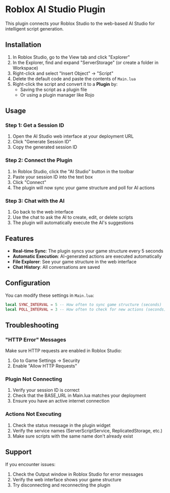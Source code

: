 # Roblox AI Studio Plugin

This plugin connects your Roblox Studio to the web-based AI Studio for intelligent script generation.

## Installation

1. In Roblox Studio, go to the View tab and click "Explorer"
2. In the Explorer, find and expand "ServerStorage" (or create a folder in Workspace)
3. Right-click and select "Insert Object" → "Script"
4. Delete the default code and paste the contents of `Main.lua`
5. Right-click the script and convert it to a **Plugin** by:
   - Saving the script as a plugin file
   - Or using a plugin manager like Rojo

## Usage

### Step 1: Get a Session ID

1. Open the AI Studio web interface at your deployment URL
2. Click "Generate Session ID"
3. Copy the generated session ID

### Step 2: Connect the Plugin

1. In Roblox Studio, click the "AI Studio" button in the toolbar
2. Paste your session ID into the text box
3. Click "Connect"
4. The plugin will now sync your game structure and poll for AI actions

### Step 3: Chat with the AI

1. Go back to the web interface
2. Use the chat to ask the AI to create, edit, or delete scripts
3. The plugin will automatically execute the AI's suggestions

## Features

- **Real-time Sync**: The plugin syncs your game structure every 5 seconds
- **Automatic Execution**: AI-generated actions are executed automatically
- **File Explorer**: See your game structure in the web interface
- **Chat History**: All conversations are saved

## Configuration

You can modify these settings in `Main.lua`:

```lua
local SYNC_INTERVAL = 5 -- How often to sync game structure (seconds)
local POLL_INTERVAL = 3 -- How often to check for new actions (seconds)
```

## Troubleshooting

### "HTTP Error" Messages

Make sure HTTP requests are enabled in Roblox Studio:
1. Go to Game Settings → Security
2. Enable "Allow HTTP Requests"

### Plugin Not Connecting

1. Verify your session ID is correct
2. Check that the BASE_URL in Main.lua matches your deployment
3. Ensure you have an active internet connection

### Actions Not Executing

1. Check the status message in the plugin widget
2. Verify the service names (ServerScriptService, ReplicatedStorage, etc.)
3. Make sure scripts with the same name don't already exist

## Support

If you encounter issues:
1. Check the Output window in Roblox Studio for error messages
2. Verify the web interface shows your game structure
3. Try disconnecting and reconnecting the plugin